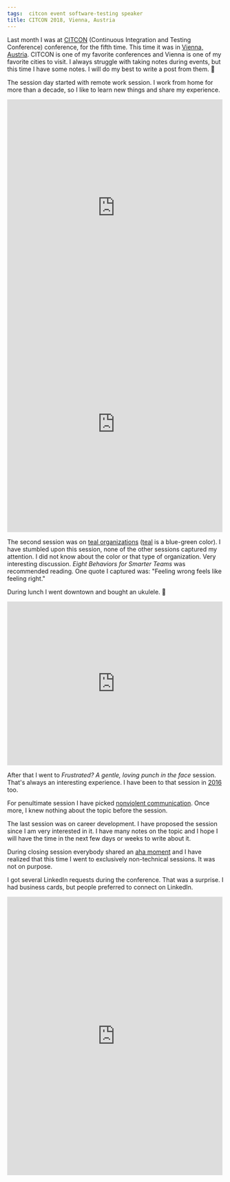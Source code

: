 ```yaml
---
tags:  citcon event software-testing speaker
title: CITCON 2018, Vienna, Austria
---
```

Last month I was at [CITCON](/citcon) (Continuous Integration and Testing Conference) conference, for the fifth time. This time it was in [Vienna, Austria](https://citconf.com/vienna2018/). CITCON is one of my favorite conferences and Vienna is one of my favorite cities to visit. I always struggle with taking notes during events, but this time I have some notes. I will do my best to write a post from them. 📝

The session day started with remote work session. I work from home for more than a decade, so I like to learn new things and share my experience.

<iframe src="https://www.facebook.com/plugins/post.php?href=https%3A%2F%2Fwww.facebook.com%2Fphoto.php%3Ffbid%3D10156350598857290%26set%3Da.10156350592632290.1073741943.735252289%26type%3D3&width=500" width="500" height="502" style="border:none;overflow:hidden" scrolling="no" frameborder="0" allowTransparency="true" allow="encrypted-media"></iframe>

<iframe src="https://www.facebook.com/plugins/post.php?href=https%3A%2F%2Fwww.facebook.com%2Fphoto.php%3Ffbid%3D10156350599587290%26set%3Da.10156350592632290.1073741943.735252289%26type%3D3&width=500" width="500" height="502" style="border:none;overflow:hidden" scrolling="no" frameborder="0" allowTransparency="true" allow="encrypted-media"></iframe>

The second session was on [teal organizations](http://www.reinventingorganizationswiki.com/Teal_Organizations) ([teal](https://en.wikipedia.org/wiki/Teal) is a blue-green color). I have stumbled upon this session, none of the other sessions captured my attention. I did not know about the color or that type of organization. Very interesting discussion. *Eight Behaviors for Smarter Teams* was recommended reading. One quote I captured was: "Feeling wrong feels like feeling right."

During lunch I went downtown and bought an ukulele. 🎸

<iframe src="https://www.facebook.com/plugins/post.php?href=https%3A%2F%2Fwww.facebook.com%2Fphoto.php%3Ffbid%3D10156350600077290%26set%3Da.10156350592632290.1073741943.735252289%26type%3D3&width=500" width="500" height="380" style="border:none;overflow:hidden" scrolling="no" frameborder="0" allowTransparency="true" allow="encrypted-media"></iframe>

After that I went to *Frustrated? A gentle, loving punch in the face* session. That's always an interesting experience. I have been to that session in [2016](/citcon-2016) too.

For penultimate session I have picked [nonviolent communication](https://en.wikipedia.org/wiki/Nonviolent_Communication). Once more, I knew nothing about the topic before the session.

The last session was on career development. I have proposed the session since I am very interested in it. I have many notes on the topic and I hope I will have the time in the next few days or weeks to write about it.

During closing session everybody shared an [aha moment](https://en.wiktionary.org/wiki/aha_moment) and I have realized that this time I went to exclusively non-technical sessions. It was not on purpose.

I got several LinkedIn requests during the conference. That was a surprise. I had business cards, but people preferred to connect on LinkedIn.

<iframe src="https://www.facebook.com/plugins/post.php?href=https%3A%2F%2Fwww.facebook.com%2Fmedia%2Fset%2F%3Fset%3Da.10156350592632290.1073741943.735252289%26type%3D3&width=500" width="500" height="646" style="border:none;overflow:hidden" scrolling="no" frameborder="0" allowTransparency="true"></iframe>
